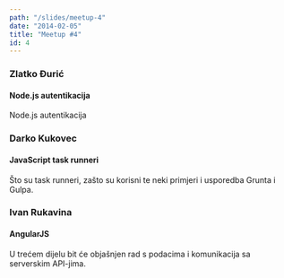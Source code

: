 ```yaml
---
path: "/slides/meetup-4"
date: "2014-02-05"
title: "Meetup #4"
id: 4
---
```


### Zlatko Đurić
#### Node.js autentikacija

Node.js autentikacija

### Darko Kukovec
#### JavaScript task runneri

Što su task runneri, zašto su korisni te neki primjeri i usporedba Grunta i Gulpa.

### Ivan Rukavina
#### AngularJS

U trećem dijelu bit će objašnjen rad s podacima i komunikacija sa serverskim API-jima.
